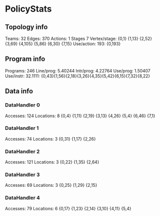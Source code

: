 # PolicyStats
## Topology info
Teams:		32
Edges:		370
Actions:	1
Stages		7
Vertex/stage:	{0,1} {1,13} {2,52} {3,69} {4,105} {5,86} {6,30} {7,15} 
Use/action:	193: {0,193} 

## Program info
Programs:	246
Line/prog:	5.40244
Intr/prog:	4.22764
Use/prog:	1.50407
Use/instr:	32.1111: {0,43}{1,56}{2,18}{3,26}{4,35}{5,42}{6,15}{7,32}{8,22}

## Data info

### DataHandler 0
Accesses:	124
Locations:	8
{0,4} {1,11} {2,19} {3,13} {4,26} {5,4} {6,46} {7,1} 

### DataHandler 1
Accesses:	74
Locations:	3
{0,31} {1,17} {2,26} 

### DataHandler 2
Accesses:	121
Locations:	3
{0,22} {1,35} {2,64} 

### DataHandler 3
Accesses:	69
Locations:	3
{0,25} {1,29} {2,15} 

### DataHandler 4
Accesses:	79
Locations:	6
{0,17} {1,23} {2,14} {3,10} {4,11} {5,4} 